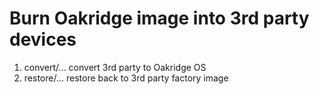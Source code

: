 # Burn Oakridge image into 3rd party devices
1. convert/... convert 3rd party to Oakridge OS
2. restore/... restore back to 3rd party factory image
